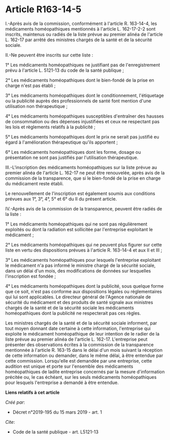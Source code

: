 # Article R163-14-5

I.-Après avis de la commission, conformément à l'article R. 163-14-4, les médicaments homéopathiques mentionnés à l'article
L. 162-17-2-2 sont inscrits, maintenus ou radiés de la liste prévue au premier alinéa de l'article L. 162-17 par arrêté des
ministres chargés de la santé et de la sécurité sociale.

II.-Ne peuvent être inscrits sur cette liste :

1° Les médicaments homéopathiques ne justifiant pas de l'enregistrement prévu à l'article L. 5121-13 du code de la santé
publique ;

2° Les médicaments homéopathiques dont le bien-fondé de la prise en charge n'est pas établi ;

3° Les médicaments homéopathiques dont le conditionnement, l'étiquetage ou la publicité auprès des professionnels de santé
font mention d'une utilisation non thérapeutique ;

4° Les médicaments homéopathiques susceptibles d'entraîner des hausses de consommation ou des dépenses injustifiées et ceux
ne respectant pas les lois et règlements relatifs à la publicité ;

5° Les médicaments homéopathiques dont le prix ne serait pas justifié eu égard à l'amélioration thérapeutique qu'ils
apportent ;

6° Les médicaments homéopathiques dont les forme, dosage ou présentation ne sont pas justifiés par l'utilisation
thérapeutique.

III.-L'inscription des médicaments homéopathiques sur la liste prévue au premier alinéa de l'article L. 162-17 ne peut être
renouvelée, après avis de la commission de la transparence, que si le bien-fondé de la prise en charge du médicament reste
établi.

Le renouvellement de l'inscription est également soumis aux conditions prévues aux 1°, 3°, 4°, 5° et 6° du II du présent
article.

IV.-Après avis de la commission de la transparence, peuvent être radiés de la liste :

1° Les médicaments homéopathiques qui ne sont pas régulièrement exploités ou dont la radiation est sollicitée par
l'entreprise exploitant le médicament ;

2° Les médicaments homéopathiques qui ne peuvent plus figurer sur cette liste en vertu des dispositions prévues à l'article
R. 163-14-4 et aux II et III ;

3° Les médicaments homéopathiques pour lesquels l'entreprise exploitant le médicament n'a pas informé le ministre chargé de
la sécurité sociale, dans un délai d'un mois, des modifications de données sur lesquelles l'inscription est fondée ;

4° Les médicaments homéopathiques dont la publicité, sous quelque forme que ce soit, n'est pas conforme aux dispositions
légales ou réglementaires qui lui sont applicables. Le directeur général de l'Agence nationale de sécurité du médicament et
des produits de santé signale aux ministres chargés de la santé et de la sécurité sociale les médicaments homéopathiques dont
la publicité ne respecterait pas ces règles.

Les ministres chargés de la santé et de la sécurité sociale informent, par tout moyen donnant date certaine à cette
information, l'entreprise qui exploite le médicament homéopathique de leur intention de le radier de la liste prévue au
premier alinéa de l'article L. 162-17. L'entreprise peut présenter des observations écrites à la commission de la
transparence mentionnée à l'article R. 163-15 dans le délai d'un mois suivant la réception de cette information ou demander,
dans le même délai, à être entendue par cette commission. Lorsqu'elle est demandée par une entreprise, cette audition est
unique et porte sur l'ensemble des médicaments homéopathiques de ladite entreprise concernés par la mesure d'information
précitée ou, le cas échéant, sur les seuls médicaments homéopathiques pour lesquels l'entreprise a demandé à être entendue.

**Liens relatifs à cet article**

_Créé par_:

  - Décret n°2019-195 du 15 mars 2019 - art. 1

_Cite_:

  - Code de la santé publique - art. L5121-13
